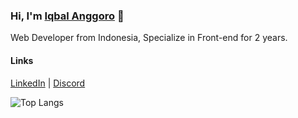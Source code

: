 ### Hi, I'm [Iqbal Anggoro](https://b4le.site) 👋

Web Developer from Indonesia, Specialize in Front-end for 2 years. 

#### Links
[LinkedIn](https://www.linkedin.com/in/iqbal-anggoro/) | [Discord](https://discord.gg/ZGSmUQy)

![Top Langs](https://github-readme-stats.vercel.app/api/top-langs/?username=B4Lee&hide=html&layout=compact&langs_count=6&theme=dracula)

<!--
**B4Lee/B4Lee** is a ✨ _special_ ✨ repository because its `README.md` (this file) appears on your GitHub profile

